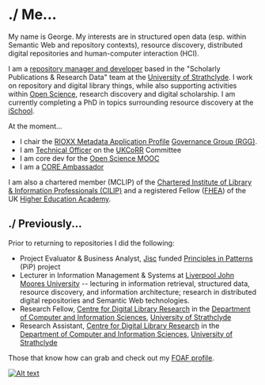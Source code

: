 # ./ Me...

My name is George.  My interests are in structured open data (esp. within Semantic Web and repository contexts),  resource discovery, distributed digital repositories and  human-computer interaction (HCI).

I am a [repository manager and developer](https://www.strath.ac.uk/staff/macgregorgeorgemr/) based in the "Scholarly Publications & Research Data" team at the  [University of Strathclyde](http://www.strath.ac.uk/).  I work on repository and digital library things, while also supporting activities within [Open Science](https://en.wikipedia.org/wiki/Open_science), research discovery and digital scholarship. I am currently completing a PhD in topics surrounding resource discovery at the [iSchool](https://www.strath.ac.uk/research/subjects/computerinformationscience/strathclydeischoolresearchgroup/).

At the moment...

- I chair the [RIOXX Metadata Application Profile](https://rioxx.net/) [Governance Group (RGG)](http://www.rioxx.net/governance/).
- I am [Technical Officer](http://ukcorr.org/committee/) on the [UKCoRR](http://ukcorr.org/) Committee  
- I am core dev for the [Open Science MOOC](https://opensciencemooc.eu/)
- I am a [CORE Ambassador](https://blog.core.ac.uk/2019/10/16/core-ambassador-george-macgregor/) 

I am also a chartered member (MCLIP) of the [Chartered Institute of Library & Information Professionals (CILIP)](http://www.cilip.org.uk/) and a registered Fellow ([FHEA](http://www.heacademy.ac.uk/fellow/applying-to-become-a-fellow)) of the UK [Higher Education Academy](http://www.heacademy.ac.uk/).  

## ./ Previously...

Prior to returning to repositories I did the following:

- Project Evaluator & Business Analyst, [Jisc](https://www.jisc.ac.uk/) funded [Principles in Patterns](http://www.principlesinpatterns.ac.uk/) (PiP) project
- Lecturer in Information Management & Systems at [Liverpool John Moores University](https://www.ljmu.ac.uk/) -- lecturing in information retrieval, structured data, resource discovery, and information architecture; research in distributed digital repositories and Semantic Web technologies. 
- Research Fellow,  [Centre for Digital Library Research](https://www.strath.ac.uk/cdlr/) in the [Department of Computer and Information Sciences](http://www.strath.ac.uk/cis/), [University of Strathclyde](http://www.strath.ac.uk/)
- Research Assistant,  [Centre for Digital Library Research](https://www.strath.ac.uk/cdlr/) in the [Department of Computer and Information Sciences](http://www.strath.ac.uk/cis/), [University of Strathclyde](http://www.strath.ac.uk/)

Those that know how can grab and check out my [FOAF profile](/george.rdf).

[![Alt text](https://geo-mac.github.io/images/foaf8015.gif)](https://geo-mac.github.io/george.rdf)